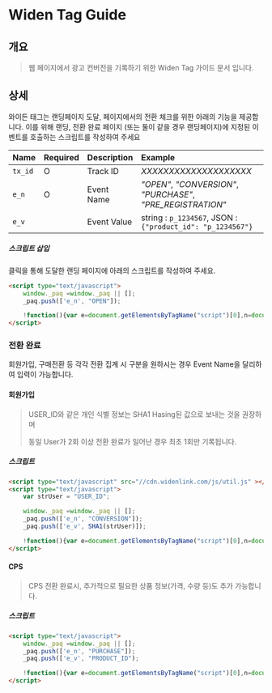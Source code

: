 # Widen Tag Guide

## 개요

> 웹 페이지에서 광고 컨버전을 기록하기 위한 Widen Tag 가이드 문서 입니다.

## 상세

와이든 태그는 랜딩페이지 도달, 페이지에서의 전환 체크를 위한 아래의 기능을 제공합니다.
이를 위해 랜딩, 전환 완료 페이지 (또는 둘이 같을 경우 랜딩페이지)에 지정된 이벤트를 호출하는 스크립트를 작성하여 주세요

| Name | Required | Description | Example |
| :--- | :--- | :--- | :--- |
| `tx_id` | O | Track ID | _XXXXXXXXXXXXXXXXXXXX_ |
| `e_n` | O | Event Name | _"OPEN"_, _"CONVERSION"_,  _"PURCHASE"_, _"PRE_REGISTRATION"_   |
| `e_v` |  | Event Value | string : `p_1234567`, JSON : `{"product_id": "p_1234567"}` |


##### 스크립트 삽입

클릭을 통해 도달한 랜딩 페이지에 아래의 스크립트를 작성하여 주세요.

```html
<script type="text/javascript">
    window._paq =window._paq || [];
    _paq.push(['e_n', "OPEN"]);

    !function(){var e=document.getElementsByTagName("script")[0],n=document.createElement("script");n.src="//cdn.widenlink.com/js/widentag.js",n.async=!0,n.defer=!0,e.parentNode.insertBefore(n,e)}();
</script>
```

### 전환 완료

회원가입, 구매전환 등 각각 전환 집계 시 구분을 원하시는 경우 Event Name을 달리하여 입력이 가능합니다.

#### 회원가입

> USER_ID와 같은 개인 식별 정보는 SHA1 Hasing된 값으로 보내는 것을 권장하며 
> 
> 동일 User가 2회 이상 전환 완료가 일어난 경우 최초 1회만 기록됩니다.

##### 스크립트 
```html
<script type="text/javascript" src="//cdn.widenlink.com/js/util.js" ></script>
<script type="text/javascript">
    var strUser = "USER_ID";

    window._paq =window._paq || [];
    _paq.push(['e_n', "CONVERSION"]);
    _paq.push(['e_v', SHA1(strUser)]);

    !function(){var e=document.getElementsByTagName("script")[0],n=document.createElement("script");n.src="//cdn.widenlink.com/js/widentag.js",n.async=!0,n.defer=!0,e.parentNode.insertBefore(n,e)}();
</script>
```

#### CPS

> CPS 전환 완료시,  추가적으로 필요한 상품 정보(가격, 수량 등)도 추가 가능합니다.

##### 스크립트
```html
<script type="text/javascript">
    window._paq =window._paq || [];
    _paq.push(['e_n', "PURCHASE"]);
    _paq.push(['e_v', "PRODUCT_ID");

    !function(){var e=document.getElementsByTagName("script")[0],n=document.createElement("script");n.src="//cdn.widenlink.com/js/widentag.js",n.async=!0,n.defer=!0,e.parentNode.insertBefore(n,e)}();
</script>
```

